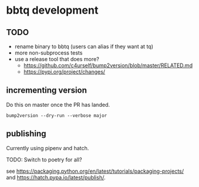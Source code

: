 # bbtq development

## TODO

- rename binary to bbtq (users can alias if they want at tq)
- more non-subprocess tests
- use a release tool that does more?
  - https://github.com/c4urself/bump2version/blob/master/RELATED.md
  - https://pypi.org/project/changes/

## incrementing version

Do this on master once the PR has landed.

`bump2version --dry-run --verbose major`

## publishing

Currently using pipenv and hatch.

TODO: Switch to poetry for all?

see https://packaging.python.org/en/latest/tutorials/packaging-projects/ and
https://hatch.pypa.io/latest/publish/.
